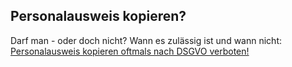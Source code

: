## Personalausweis kopieren?

Darf man - oder doch nicht? Wann es zulässig ist und wann nicht: [Personalausweis kopieren oftmals nach DSGVO verboten!](https://www.datenschutzbeauftragter-info.de/ldi-nrw-personalausweis-kopieren-oftmals-nach-dsgvo-verboten/)
